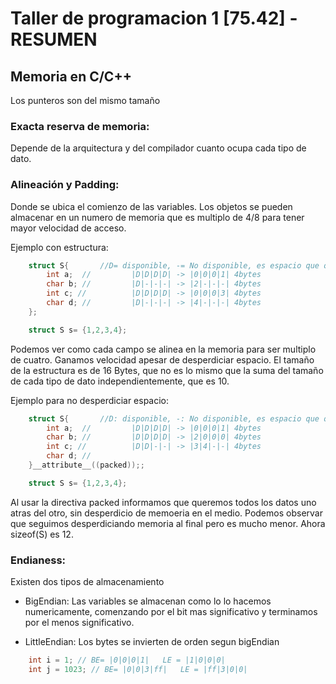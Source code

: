 # Taller de programacion 1 [75.42] - RESUMEN

## Memoria en C/C++
Los punteros son del mismo tamaño

### Exacta reserva de memoria:
Depende de la arquitectura y del compilador cuanto ocupa cada tipo de dato.

### Alineación y Padding:
Donde se ubica el comienzo de las variables. Los objetos se pueden almacenar en un numero de memoria que es multiplo de 4/8 para tener mayor velocidad de acceso.

Ejemplo con estructura:

```C
    struct S{       //D= disponible, -= No disponible, es espacio que queda sin utilizar
        int a;  //         |D|D|D|D| -> |0|0|0|1| 4bytes
        char b; //         |D|-|-|-| -> |2|-|-|-| 4bytes
        int c; //          |D|D|D|D| -> |0|0|0|3| 4bytes
        char d; //         |D|-|-|-| -> |4|-|-|-| 4bytes
    };

    struct S s= {1,2,3,4};  
```

Podemos ver como cada campo se alinea en la memoria para ser multiplo de cuatro. Ganamos velocidad apesar de desperdiciar espacio. El tamaño de la estructura es de 16 Bytes, que no es lo mismo que la suma del tamaño de cada tipo de dato independientemente, que es 10.

Ejemplo para no desperdiciar espacio:

```C
    struct S{       //D: disponible, -: No disponible, es espacio que queda sin utilizar
        int a;  //         |D|D|D|D| -> |0|0|0|1| 4bytes
        char b; //         |D|D|D|D| -> |2|0|0|0| 4bytes
        int c; //          |D|D|-|-| -> |3|4|-|-| 4bytes  
        char d; //       
    }__attribute__((packed));;

    struct S s= {1,2,3,4};  
```    
Al usar la directiva packed informamos que queremos todos los datos uno atras del otro, sin desperdicio de memoeria en el medio. Podemos observar que seguimos desperdiciando memoria al final pero es mucho menor. Ahora sizeof(S) es 12.

### Endianess:
Existen dos tipos de almacenamiento

- BigEndian: Las variables se almacenan como lo lo hacemos numericamente, comenzando por el bit mas significativo y terminamos por el menos significativo.

- LittleEndian: Los bytes se invierten de orden segun bigEndian
```C
    int i = 1; // BE= |0|0|0|1|   LE = |1|0|0|0|
    int j = 1023; // BE= |0|0|3|ff|   LE = |ff|3|0|0|
```
